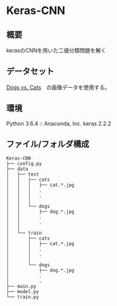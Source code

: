 # Keras-CNN

## 概要
kerasのCNNを用いた二値分類問題を解く

## データセット
[Dogs vs. Cats](https://www.kaggle.com/c/dogs-vs-cats/data)　の画像データを使用する。

## 環境
Python 3.6.4 :: Anaconda, Inc.
keras  2.2.2

## ファイル/フォルダ構成

```
Keras-CNN
├── config.py
├── data
│   ├── test
│   │   ├── cats
│   │   │   ├── cat.*.jpg
│   │   │   .
│   │   │   .
│   │   │ 
│   │   └── dogs
│   │       ├── dog.*.jpg
│   │       .
│   │       .
│   │  
│   └── train
│       ├── cats
│       │   ├── cat.*.jpg
│       │   .
│       │   .
│       │ 
│       └── dogs
│           ├── dog.*.jpg
│           .
│           .
├── main.py
├── model.py
└── train.py
```

